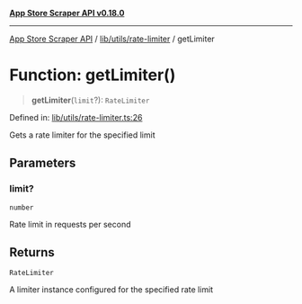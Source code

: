 [**App Store Scraper API v0.18.0**](../../../../README.md)

***

[App Store Scraper API](../../../../modules.md) / [lib/utils/rate-limiter](../README.md) / getLimiter

# Function: getLimiter()

> **getLimiter**(`limit`?): `RateLimiter`

Defined in: [lib/utils/rate-limiter.ts:26](https://github.com/facundoolano/app-store-scraper/blob/1e0c65b171e0bad4a38692c4616a992bb494cdd4/lib/utils/rate-limiter.ts#L26)

Gets a rate limiter for the specified limit

## Parameters

### limit?

`number`

Rate limit in requests per second

## Returns

`RateLimiter`

A limiter instance configured for the specified rate limit
